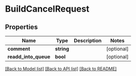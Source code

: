 # BuildCancelRequest

## Properties
Name | Type | Description | Notes
------------ | ------------- | ------------- | -------------
**comment** | **string** |  | [optional] 
**readd_into_queue** | **bool** |  | [optional] 

[[Back to Model list]](../README.md#documentation-for-models) [[Back to API list]](../README.md#documentation-for-api-endpoints) [[Back to README]](../README.md)


